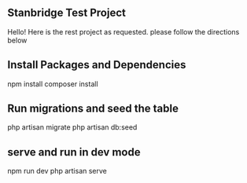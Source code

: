 
## Stanbridge Test Project

Hello! Here is the rest project as requested. please follow the directions below

## Install Packages and Dependencies

npm install composer install

## Run migrations and seed the table

php artisan migrate php artisan db:seed

## serve and run in dev mode
npm run dev php artisan serve

